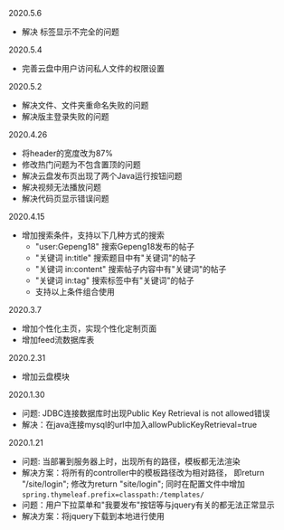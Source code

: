 2020.5.6
- 解决 标签显示不完全的问题

2020.5.4
- 完善云盘中用户访问私人文件的权限设置

2020.5.2
- 解决文件、文件夹重命名失败的问题
- 解决版主登录失败的问题


2020.4.26
- 将header的宽度改为87%
- 修改热门问题为不包含置顶的问题
- 解决云盘发布页出现了两个Java运行按钮问题
- 解决视频无法播放问题
- 解决代码页显示错误问题


2020.4.15
- 增加搜索条件，支持以下几种方式的搜索
    - "user:Gepeng18"    搜索Gepeng18发布的帖子
    - "关键词 in:title"   搜索题目中有"关键词"的帖子
    - "关键词 in:content"  搜索帖子内容中有"关键词"的帖子
    - "关键词 in:tag"    搜索标签中有"关键词"的帖子
    - 支持以上条件组合使用

2020.3.7
- 增加个性化主页，实现个性化定制页面
- 增加feed流数据库表

2020.2.31
- 增加云盘模块

2020.1.30
- 问题: JDBC连接数据库时出现Public Key Retrieval is not allowed错误
- 解决：在java连接mysql的url中加入allowPublicKeyRetrieval=true


2020.1.21
- 问题: 当部署到服务器上时，出现所有的路径，模板都无法渲染 
- 解决方案：将所有的controller中的模板路径改为相对路径，
  即return "/site/login"; 修改为return "site/login"; 同时在配置文件中增加`spring.thymeleaf.prefix=classpath:/templates/`
- 问题：用户下拉菜单和"我要发布"按钮等与jquery有关的都无法正常显示
- 解决方案：将jquery下载到本地进行使用
